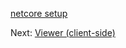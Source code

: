 [netcore setup](viewer/netcore.md ':include :type=markdown')

Next: [Viewer (client-side)](viewer/3legged/ui)
